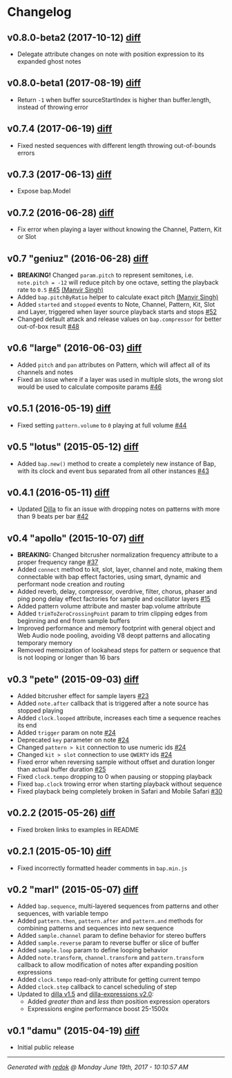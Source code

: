 # Changelog

## v0.8.0-beta2 (2017-10-12) [diff](https://github.com/adamrenklint/bap/compare/v0.8.0-beta1...v0.8.0-beta2)

- Delegate attribute changes on note with position expression to its expanded ghost notes

## v0.8.0-beta1 (2017-08-19) [diff](https://github.com/adamrenklint/bap/compare/v0.7.4...v0.8.0-beta1)

- Return `-1` when buffer sourceStartIndex is higher than buffer.length, instead of throwing error

## v0.7.4 (2017-06-19) [diff](https://github.com/adamrenklint/bap/compare/v0.7.3...v0.7.4)

- Fixed nested sequences with different length throwing out-of-bounds errors

## v0.7.3 (2017-06-13) [diff](https://github.com/adamrenklint/bap/compare/v0.7.2...v0.7.3)

- Expose bap.Model

## v0.7.2 (2016-06-28) [diff](https://github.com/adamrenklint/bap/compare/v0.7.0...v0.7.2)

- Fix error when playing a layer without knowing the Channel, Pattern, Kit or Slot

## v0.7 "geniuz" (2016-06-28) [diff](https://github.com/adamrenklint/bap/compare/v0.6.0...v0.7.0)

- **BREAKING!** Changed `param.pitch` to represent semitones, i.e. `note.pitch = -12` will reduce pitch by one octave, setting the playback rate to `0.5` [#45](https://github.com/adamrenklint/bap/issues/45) [(Manvir Singh)](https://github.com/gurs1kh)
- Added `bap.pitchByRatio` helper to calculate exact pitch [(Manvir Singh)](https://github.com/gurs1kh)
- Added `started` and `stopped` events to Note, Channel, Pattern, Kit, Slot and Layer, triggered when layer source playback starts and stops [#52](https://github.com/adamrenklint/bap/issues/52)
- Changed default attack and release values on `bap.compressor` for better out-of-box result [#48](https://github.com/adamrenklint/bap/issues/48)

## v0.6 "large" (2016-06-03) [diff](https://github.com/adamrenklint/bap/compare/v0.5.1...v0.6.0)

- Added `pitch` and `pan` attributes on Pattern, which will affect all of its channels and notes
- Fixed an issue where if a layer was used in multiple slots, the wrong slot would be used to calculate composite params [#46](https://github.com/adamrenklint/bap/issues/46)

## v0.5.1 (2016-05-19) [diff](https://github.com/adamrenklint/bap/compare/v0.5.0...v0.5.1)

- Fixed setting `pattern.volume` to `0` playing at full volume [#44](https://github.com/adamrenklint/bap/issues/44)

## v0.5 "lotus" (2015-05-12) [diff](https://github.com/adamrenklint/bap/compare/v0.4.1...v0.5.0)

- Added `bap.new()` method to create a completely new instance of Bap, with its clock and event bus separated from all other instances [#43](https://github.com/adamrenklint/bap/issues/43)

## v0.4.1 (2016-05-11) [diff](https://github.com/adamrenklint/bap/compare/v0.4.0...v0.4.1)

- Updated [Dilla](https://github.com/adamrenklint/dilla) to fix an issue with dropping notes on patterns with more than 9 beats per bar [#42](https://github.com/adamrenklint/bap/issues/42)

## v0.4 "apollo" (2015-10-07) [diff](https://github.com/adamrenklint/bap/compare/v0.3.0...v0.4.0)

- **BREAKING:** Changed bitcrusher normalization frequency attribute to a proper frequency range [#37](https://github.com/adamrenklint/bap/issues/37)
- Added ```connect``` method to kit, slot, layer, channel and note, making them connectable with bap effect factories, using smart, dynamic and performant node creation and routing
- Added reverb, delay, compressor, overdrive, filter, chorus, phaser and ping pong delay effect factories for sample and oscillator layers [#15](https://github.com/adamrenklint/bap/issues/15)
- Added pattern volume attribute and master bap.volume attribute
- Added ```trimToZeroCrossingPoint``` param to trim clipping edges from beginning and end from sample buffers
- Improved performance and memory footprint with general object and Web Audio node pooling, avoiding V8 deopt patterns and allocating temporary memory
- Removed memoization of lookahead steps for pattern or sequence that is not looping or longer than 16 bars

## v0.3 "pete" (2015-09-03) [diff](https://github.com/adamrenklint/bap/compare/v0.2.2...v0.3.0)

- Added bitcrusher effect for sample layers [#23](https://github.com/adamrenklint/bap/issues/23)
- Added ```note.after``` callback that is triggered after a note source has stopped playing
- Added `clock.looped` attribute, increases each time a sequence reaches its end
- Added ```trigger``` param on note [#24](https://github.com/adamrenklint/bap/issues/24)
- Deprecated ```key``` parameter on note [#24](https://github.com/adamrenklint/bap/issues/24)
- Changed ```pattern > kit``` connection to use numeric ids [#24](https://github.com/adamrenklint/bap/issues/24)
- Changed ```kit > slot``` connection to use ```QWERTY``` ids [#24](https://github.com/adamrenklint/bap/issues/24)
- Fixed error when reversing sample without offset and duration longer than actual buffer duration [#25](https://github.com/adamrenklint/bap/issues/25)
- Fixed `clock.tempo` dropping to 0 when pausing or stopping playback
- Fixed `bap.clock` trowing error when starting playback without sequence
- Fixed playback being completely broken in Safari and Mobile Safari [#30](https://github.com/adamrenklint/bap/issues/30)

## v0.2.2 (2015-05-26) [diff](https://github.com/adamrenklint/bap/compare/v0.2.1...v0.2.2)

- Fixed broken links to examples in README

## v0.2.1 (2015-05-10) [diff](https://github.com/adamrenklint/bap/compare/v0.2.0...v0.2.1)

- Fixed incorrectly formatted header comments in ```bap.min.js```

## v0.2 "marl" (2015-05-07) [diff](https://github.com/adamrenklint/bap/compare/v0.1.0...v0.2.0)

- Added ```bap.sequence```, multi-layered sequences from patterns and other sequences, with variable tempo
- Added ```pattern.then```, ```pattern.after``` and ```pattern.and``` methods for combining patterns and sequences into new sequence
- Added ```sample.channel``` param to define behavior for stereo buffers
- Added ```sample.reverse``` param to reverse buffer or slice of buffer
- Added ```sample.loop``` param to define looping behavior
- Added ```note.transform```, ```channel.transform``` and ```pattern.transform``` callback to allow modification of notes after expanding position expressions
- Added ```clock.tempo``` read-only attribute for getting current tempo
- Added ```clock.step``` callback to cancel scheduling of step
- Updated to [dilla v1.5](https://www.npmjs.com/package/dilla) and [dilla-expressions v2.0](https://www.npmjs.com/package/dilla-expressions):
  - Added *greater than* and *less than* position expression operators
  - Expressions engine performance boost 25-1500x

## v0.1 "damu" (2015-04-19) [diff](https://github.com/adamrenklint/bap/compare/a31c03fd0e95c7cace5615c37db5eebdec877f95...v0.1.0)

- Initial public release

---
*Generated with [redok](https://github.com/adamrenklint/redok) @ Monday June 19th, 2017 - 10:10:57 AM*
